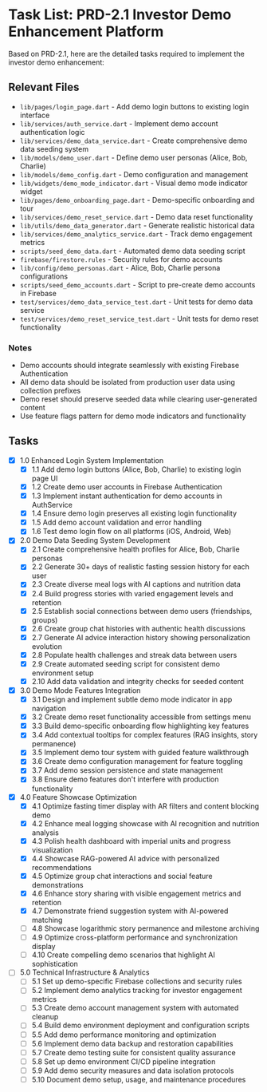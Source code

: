 # Task List: PRD-2.1 Investor Demo Enhancement Platform

Based on PRD-2.1, here are the detailed tasks required to implement the investor demo enhancement:

## Relevant Files

- `lib/pages/login_page.dart` - Add demo login buttons to existing login interface
- `lib/services/auth_service.dart` - Implement demo account authentication logic
- `lib/services/demo_data_service.dart` - Create comprehensive demo data seeding system
- `lib/models/demo_user.dart` - Define demo user personas (Alice, Bob, Charlie)
- `lib/models/demo_config.dart` - Demo configuration and management
- `lib/widgets/demo_mode_indicator.dart` - Visual demo mode indicator widget
- `lib/pages/demo_onboarding_page.dart` - Demo-specific onboarding and tour
- `lib/services/demo_reset_service.dart` - Demo data reset functionality
- `lib/utils/demo_data_generator.dart` - Generate realistic historical data
- `lib/services/demo_analytics_service.dart` - Track demo engagement metrics
- `scripts/seed_demo_data.dart` - Automated demo data seeding script
- `firebase/firestore.rules` - Security rules for demo accounts
- `lib/config/demo_personas.dart` - Alice, Bob, Charlie persona configurations
- `scripts/seed_demo_accounts.dart` - Script to pre-create demo accounts in Firebase
- `test/services/demo_data_service_test.dart` - Unit tests for demo data service
- `test/services/demo_reset_service_test.dart` - Unit tests for demo reset functionality

### Notes

- Demo accounts should integrate seamlessly with existing Firebase Authentication
- All demo data should be isolated from production user data using collection prefixes
- Demo reset should preserve seeded data while clearing user-generated content
- Use feature flags pattern for demo mode indicators and functionality

## Tasks

- [x] 1.0 Enhanced Login System Implementation
  - [x] 1.1 Add demo login buttons (Alice, Bob, Charlie) to existing login page UI
  - [x] 1.2 Create demo user accounts in Firebase Authentication
  - [x] 1.3 Implement instant authentication for demo accounts in AuthService
  - [x] 1.4 Ensure demo login preserves all existing login functionality
  - [x] 1.5 Add demo account validation and error handling
  - [x] 1.6 Test demo login flow on all platforms (iOS, Android, Web)

- [x] 2.0 Demo Data Seeding System Development
  - [x] 2.1 Create comprehensive health profiles for Alice, Bob, Charlie personas
  - [x] 2.2 Generate 30+ days of realistic fasting session history for each user
  - [x] 2.3 Create diverse meal logs with AI captions and nutrition data
  - [x] 2.4 Build progress stories with varied engagement levels and retention
  - [x] 2.5 Establish social connections between demo users (friendships, groups)
  - [x] 2.6 Create group chat histories with authentic health discussions
  - [x] 2.7 Generate AI advice interaction history showing personalization evolution
  - [x] 2.8 Populate health challenges and streak data between users
  - [x] 2.9 Create automated seeding script for consistent demo environment setup
  - [x] 2.10 Add data validation and integrity checks for seeded content

- [x] 3.0 Demo Mode Features Integration
  - [x] 3.1 Design and implement subtle demo mode indicator in app navigation
  - [x] 3.2 Create demo reset functionality accessible from settings menu
  - [x] 3.3 Build demo-specific onboarding flow highlighting key features
  - [x] 3.4 Add contextual tooltips for complex features (RAG insights, story permanence)
  - [x] 3.5 Implement demo tour system with guided feature walkthrough
  - [x] 3.6 Create demo configuration management for feature toggling
  - [x] 3.7 Add demo session persistence and state management
  - [x] 3.8 Ensure demo features don't interfere with production functionality

- [x] 4.0 Feature Showcase Optimization
  - [x] 4.1 Optimize fasting timer display with AR filters and content blocking demo
  - [x] 4.2 Enhance meal logging showcase with AI recognition and nutrition analysis
  - [x] 4.3 Polish health dashboard with imperial units and progress visualization
  - [x] 4.4 Showcase RAG-powered AI advice with personalized recommendations
  - [x] 4.5 Optimize group chat interactions and social feature demonstrations
  - [x] 4.6 Enhance story sharing with visible engagement metrics and retention
  - [x] 4.7 Demonstrate friend suggestion system with AI-powered matching
  - [ ] 4.8 Showcase logarithmic story permanence and milestone archiving
  - [ ] 4.9 Optimize cross-platform performance and synchronization display
  - [ ] 4.10 Create compelling demo scenarios that highlight AI sophistication

- [ ] 5.0 Technical Infrastructure & Analytics
  - [ ] 5.1 Set up demo-specific Firebase collections and security rules
  - [ ] 5.2 Implement demo analytics tracking for investor engagement metrics
  - [ ] 5.3 Create demo account management system with automated cleanup
  - [ ] 5.4 Build demo environment deployment and configuration scripts
  - [ ] 5.5 Add demo performance monitoring and optimization
  - [ ] 5.6 Implement demo data backup and restoration capabilities
  - [ ] 5.7 Create demo testing suite for consistent quality assurance
  - [ ] 5.8 Set up demo environment CI/CD pipeline integration
  - [ ] 5.9 Add demo security measures and data isolation protocols
  - [ ] 5.10 Document demo setup, usage, and maintenance procedures 